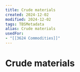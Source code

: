 ```yaml
---
title: Crude materials
created: 2024-12-02
modified: 2024-12-02
tags: TBSMetadata
alias: Crude materials
usedFor:
- "[[3624 Commodities]]"
---
```

# Crude materials
